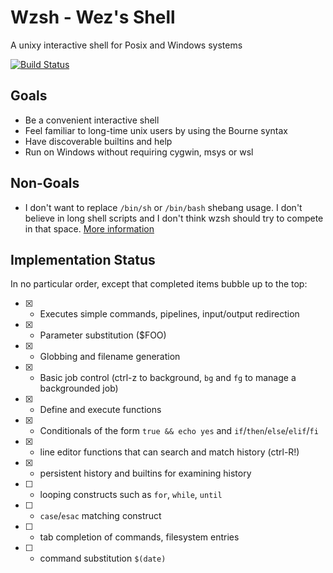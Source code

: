 # Wzsh - Wez's Shell

A unixy interactive shell for Posix and Windows systems

[![Build Status](https://travis-ci.org/wez/wzsh.svg?branch=master)](https://travis-ci.org/wez/wzsh)

## Goals

* Be a convenient interactive shell
* Feel familiar to long-time unix users by using the Bourne syntax
* Have discoverable builtins and help
* Run on Windows without requiring cygwin, msys or wsl

## Non-Goals

* I don't want to replace `/bin/sh` or `/bin/bash` shebang usage.
  I don't believe in long shell scripts and I don't think wzsh
  should try to compete in that space.
  [More information](https://github.com/wez/wzsh/issues/2)

## Implementation Status

In no particular order, except that completed items bubble up to the top:

* [x] - Executes simple commands, pipelines, input/output redirection
* [x] - Parameter substitution ($FOO)
* [x] - Globbing and filename generation
* [x] - Basic job control (ctrl-z to background, `bg` and `fg` to manage a backgrounded job)
* [x] - Define and execute functions
* [x] - Conditionals of the form `true && echo yes` and `if`/`then`/`else`/`elif`/`fi`
* [x] - line editor functions that can search and match history (ctrl-R!)
* [x] - persistent history and builtins for examining history
* [ ] - looping constructs such as `for`, `while`, `until`
* [ ] - `case`/`esac` matching construct
* [ ] - tab completion of commands, filesystem entries
* [ ] - command substitution `$(date)`
